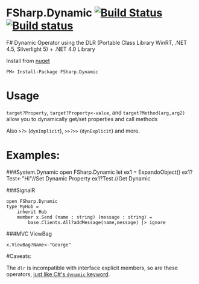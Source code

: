 # FSharp.Dynamic [![Build Status](https://travis-ci.org/fsprojects/FSharp.Dynamic.svg?branch=master)](https://travis-ci.org/fsprojects/FSharp.Dynamic) [![Build status](https://ci.appveyor.com/api/projects/status/tbw9put64a0p3j9o/branch/master)](https://ci.appveyor.com/project/jbtule/fsharp-dynamic-832)

F# Dynamic Operator using the DLR (Portable Class Library WinRT, .NET 4.5, Silverlight 5) + .NET 4.0 Library

Install from [nuget](https://nuget.org/packages/FSharp.Dynamic/)
```
PM> Install-Package FSharp.Dynamic
```

# Usage

`target?Property`, `target?Property<-value`, and `target?Method(arg,arg2)` allow you to dynamically get/set properties and call methods

Also `>?>` (`dynImplicit`), `>>?>>` (`dynExplicit`) and more.


# Examples:

###System.Dynamic
    open FSharp.Dynamic
    let ex1 = ExpandoObject()
    ex1?Test<-"Hi"//Set Dynamic Property
    ex1?Test //Get Dynamic

###SignalR

    open FSharp.Dynamic
    type MyHub =
        inherit Hub
        member x.Send (name : string) (message : string) =
            base.Clients.All?addMessage(name,message) |> ignore

###MVC ViewBag

    x.ViewBag?Name<-"George"

#Caveats:

The `dlr` is incompatible with interface explicit members, so are these operators, [just like C#'s `dynamic` keyword](http://stackoverflow.com/questions/22514892/iterate-through-a-dictionary-inserted-in-a-asp-net-mvc4-pages-viewdata-via-f-c).
